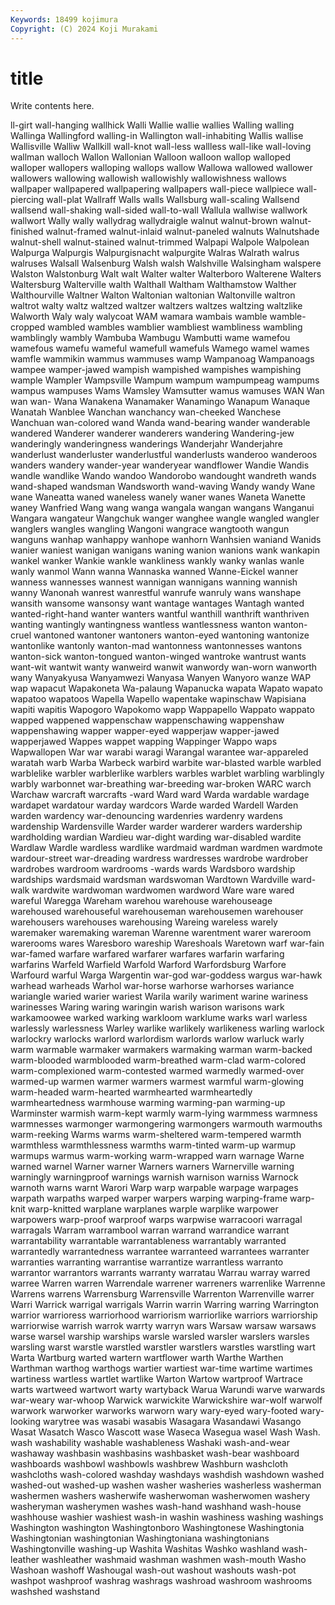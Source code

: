 ```yaml
---
Keywords: 18499 kojimura
Copyright: (C) 2024 Koji Murakami
---
```


# title

Write contents here.



ll-girt
wall-hanging wallhick Walli Wallie wallie wallies Walling walling Wallinga Wallingford
walling-in Wallington wall-inhabiting Wallis wallise Wallisville Walliw Wallkill wall-knot wall-less
wallless wall-like wall-loving wallman walloch Wallon Wallonian Walloon walloon wallop
walloped walloper wallopers walloping wallops wallow Wallowa wallowed wallower wallowers
wallowing wallowish wallowishly wallowishness wallows wallpaper wallpapered wallpapering wallpapers wall-piece
wallpiece wall-piercing wall-plat Wallraff Walls walls Wallsburg wall-scaling Wallsend wallsend
wall-shaking wall-sided wall-to-wall Wallula wallwise wallwork wallwort Wally wally wallydrag
wallydraigle walnut walnut-brown walnut-finished walnut-framed walnut-inlaid walnut-paneled walnuts Walnutshade walnut-shell
walnut-stained walnut-trimmed Walpapi Walpole Walpolean Walpurga Walpurgis Walpurgisnacht walpurgite Walras
Walrath walrus walruses Walsall Walsenburg Walsh walsh Walshville Walsingham walspere
Walston Walstonburg Walt walt Walter walter Walterboro Walterene Walters Waltersburg
Walterville walth Walthall Waltham Walthamstow Walther Walthourville Waltner Walton Waltonian
waltonian Waltonville waltron waltrot walty waltz waltzed waltzer waltzers waltzes
waltzing waltzlike Walworth Waly waly walycoat WAM wamara wambais wamble
wamble-cropped wambled wambles wamblier wambliest wambliness wambling wamblingly wambly Wambuba
Wambugu Wambutti wame wamefou wamefous wamefu wameful wamefull wamefuls Wamego
wamel wames wamfle wammikin wammus wammuses wamp Wampanoag Wampanoags wampee
wamper-jawed wampish wampished wampishes wampishing wample Wampler Wampsville Wampum wampum
wampumpeag wampums wampus wampuses Wams Wamsley Wamsutter wamus wamuses WAN
Wan wan wan- Wana Wanakena Wanamaker Wanamingo Wanapum Wanaque Wanatah
Wanblee Wanchan wanchancy wan-cheeked Wanchese Wanchuan wan-colored wand Wanda wand-bearing
wander wanderable wandered Wanderer wanderer wanderers wandering Wandering-jew wanderingly wanderingness
wanderings Wanderjahr Wanderjahre wanderlust wanderluster wanderlustful wanderlusts wanderoo wanderoos wanders
wandery wander-year wanderyear wandflower Wandie Wandis wandle wandlike Wando wandoo
Wandorobo wandought wandreth wands wand-shaped wandsman Wandsworth wand-waving Wandy wandy
Wane wane Waneatta waned waneless wanely waner wanes Waneta Wanette
waney Wanfried Wang wang wanga wangala wangan wangans Wanganui Wangara
wangateur Wangchuk wanger wanghee wangle wangled wangler wanglers wangles wangling
Wangoni wangrace wangtooth wangun wanguns wanhap wanhappy wanhope wanhorn Wanhsien
waniand Wanids wanier waniest wanigan wanigans waning wanion wanions wank
wankapin wankel wanker Wankie wankle wankliness wankly wanky wanlas wanle
wanly wanmol Wann wanna Wannaska wanned Wanne-Eickel wanner wanness wannesses
wannest wannigan wannigans wanning wannish wanny Wanonah wanrest wanrestful wanrufe
wanruly wans wanshape wansith wansome wansonsy want wantage wantages Wantagh
wanted wanted-right-hand wanter wanters wantful wanthill wanthrift wanthriven wanting wantingly
wantingness wantless wantlessness wanton wanton-cruel wantoned wantoner wantoners wanton-eyed wantoning
wantonize wantonlike wantonly wanton-mad wantonness wantonnesses wantons wanton-sick wanton-tongued wanton-winged
wantroke wantrust wants want-wit wantwit wanty wanweird wanwit wanwordy wan-worn
wanworth wany Wanyakyusa Wanyamwezi Wanyasa Wanyen Wanyoro wanze WAP wap
wapacut Wapakoneta Wa-palaung Wapanucka wapata Wapato wapato wapatoo wapatoos Wapella
Wapello wapentake wapinschaw Wapisiana wapiti wapitis Wapogoro Wapokomo wapp Wappapello
Wappato wappato wapped wappened wappenschaw wappenschawing wappenshaw wappenshawing wapper wapper-eyed
wapperjaw wapper-jawed wapperjawed Wappes wappet wapping Wappinger Wappo waps Wapwallopen
War war warabi waragi Warangal warantee war-appareled waratah warb Warba
Warbeck warbird warbite war-blasted warble warbled warblelike warbler warblerlike warblers
warbles warblet warbling warblingly warbly warbonnet war-breathing war-breeding war-broken WARC
warch Warchaw warcraft warcrafts -ward Ward ward Warda wardable wardage
wardapet wardatour warday wardcors Warde warded Wardell Warden warden wardency
war-denouncing wardenries wardenry wardens wardenship Wardensville Warder warder warderer warders
wardership wardholding wardian Wardieu war-dight warding war-disabled wardite Wardlaw Wardle
wardless wardlike wardmaid wardman wardmen wardmote wardour-street war-dreading wardress wardresses
wardrobe wardrober wardrobes wardroom wardrooms -wards wards Wardsboro wardship wardships
wardsmaid wardsman wardswoman Wardtown Wardville ward-walk wardwite wardwoman wardwomen wardword
Ware ware wared wareful Waregga Wareham warehou warehouse warehouseage warehoused
warehouseful warehouseman warehousemen warehouser warehousers warehouses warehousing Wareing wareless warely
waremaker waremaking wareman Warenne warentment warer wareroom warerooms wares Waresboro
wareship Wareshoals Waretown warf war-fain war-famed warfare warfared warfarer warfares
warfarin warfaring warfarins Warfeld Warfield Warfold Warford Warfordsburg Warfore Warfourd
warful Warga Wargentin war-god war-goddess wargus war-hawk warhead warheads Warhol
war-horse warhorse warhorses wariance wariangle waried warier wariest Warila warily
wariment warine wariness warinesses Waring waring waringin warish warison warisons
wark warkamoowee warked warking warkloom warklume warks warl warless warlessly
warlessness Warley warlike warlikely warlikeness warling warlock warlockry warlocks warlord
warlordism warlords warlow warluck warly warm warmable warmaker warmakers warmaking
warman warm-backed warm-blooded warmblooded warm-breathed warm-clad warm-colored warm-complexioned warm-contested warmed
warmedly warmed-over warmed-up warmen warmer warmers warmest warmful warm-glowing warm-headed
warm-hearted warmhearted warmheartedly warmheartedness warmhouse warming warming-pan warming-up Warminster warmish
warm-kept warmly warm-lying warmmess warmness warmnesses warmonger warmongering warmongers warmouth
warmouths warm-reeking Warms warms warm-sheltered warm-tempered warmth warmthless warmthlessness warmths
warm-tinted warm-up warmup warmups warmus warm-working warm-wrapped warn warnage Warne
warned warnel Warner warner Warners warners Warnerville warning warningly warningproof
warnings warnish warnison warniss Warnock warnoth warns warnt Warori Warp
warp warpable warpage warpages warpath warpaths warped warper warpers warping
warping-frame warp-knit warp-knitted warplane warplanes warple warplike warpower warpowers warp-proof
warproof warps warpwise warracoori warragal warragals Warram warrambool warran warrand
warrandice warrant warrantability warrantable warrantableness warrantably warranted warrantedly warrantedness warrantee
warranteed warrantees warranter warranties warranting warrantise warrantize warrantless warranto warrantor
warrantors warrants warranty warratau Warrau warray warred warree Warren warren
Warrendale warrener warreners warrenlike Warrenne Warrens warrens Warrensburg Warrensville Warrenton
Warrenville warrer Warri Warrick warrigal warrigals Warrin warrin Warring warring
Warrington warrior warrioress warriorhood warriorism warriorlike warriors warriorship warriorwise warrish
warrok warrty warryn wars Warsaw warsaw warsaws warse warsel warship
warships warsle warsled warsler warslers warsles warsling warst warstle warstled
warstler warstlers warstles warstling wart Warta Wartburg warted wartern wartflower
warth Warthe Warthen Warthman warthog warthogs wartier wartiest war-time wartime
wartimes wartiness wartless wartlet wartlike Warton Wartow wartproof Wartrace warts
wartweed wartwort warty wartyback Warua Warundi warve warwards war-weary war-whoop
Warwick warwickite Warwickshire war-wolf warwolf warwork warworker warworks warworn wary
wary-eyed wary-footed wary-looking warytree was wasabi wasabis Wasagara Wasandawi Wasango
Wasat Wasatch Wasco Wascott wase Waseca Wasegua wasel Wash Wash.
wash washability washable washableness Washaki wash-and-wear washaway washbasin washbasins washbasket
wash-bear washboard washboards washbowl washbowls washbrew Washburn washcloth washcloths wash-colored
washday washdays washdish washdown washed washed-out washed-up washen washer washeries
washerless washerman washermen washers washerwife washerwoman washerwomen washery washeryman washerymen
washes wash-hand washhand wash-house washhouse washier washiest wash-in washin washiness
washing washings Washington washington Washingtonboro Washingtonese Washingtonia Washingtonian washingtonian Washingtoniana
washingtonians Washingtonville washing-up Washita Washitas Washko washland wash-leather washleather washmaid
washman washmen wash-mouth Washo Washoan washoff Washougal wash-out washout washouts
wash-pot washpot washproof washrag washrags washroad washroom washrooms washshed washstand

